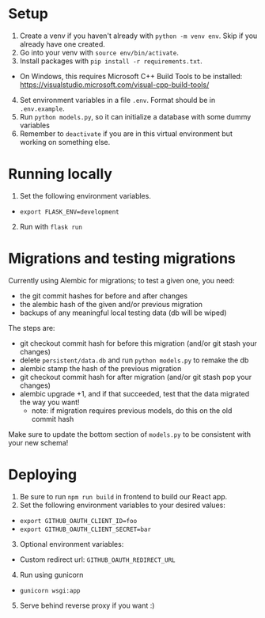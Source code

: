 # Setup

1. Create a venv if you haven't already with `python -m venv env`. Skip if you already have one created.
2. Go into your venv with `source env/bin/activate`.
3. Install packages with `pip install -r requirements.txt`.
  - On Windows, this requires Microsoft C++ Build Tools to be installed: https://visualstudio.microsoft.com/visual-cpp-build-tools/
4. Set environment variables in a file `.env`. Format should be in `.env.example`.
5. Run `python models.py`, so it can initialize a database with some dummy variables
6. Remember to `deactivate` if you are in this virtual environment but working on something else.

# Running locally

1. Set the following environment variables.
  - `export FLASK_ENV=development`
2. Run with `flask run`

# Migrations and testing migrations

Currently using Alembic for migrations; to test a given one, you need:
- the git commit hashes for before and after changes
- the alembic hash of the given and/or previous migration
- backups of any meaningful local testing data (db will be wiped)

The steps are:
- git checkout commit hash for before this migration (and/or git stash your changes)
- delete `persistent/data.db` and run `python models.py` to remake the db
- alembic stamp the hash of the previous migration
- git checkout commit hash for after migration (and/or git stash pop your changes)
- alembic upgrade +1, and if that succeeded, test that the data migrated the way you want!
  - note: if migration requires previous models, do this on the old commit hash

Make sure to update the bottom section of `models.py` to be consistent with your new schema!

# Deploying

1. Be sure to run `npm run build` in frontend to build our React app.
2. Set the following environment variables to your desired values:
  - `export GITHUB_OAUTH_CLIENT_ID=foo`
  - `export GITHUB_OAUTH_CLIENT_SECRET=bar`
3. Optional environment variables:
  - Custom redirect url: `GITHUB_OAUTH_REDIRECT_URL`
4. Run using gunicorn
  - `gunicorn wsgi:app`
5. Serve behind reverse proxy if you want :)
